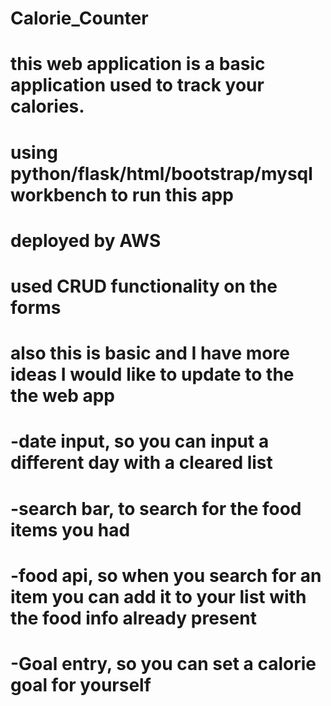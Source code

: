 # Calorie_Counter
# this web application is a basic application used to track your calories.
# using python/flask/html/bootstrap/mysql workbench to run this app
# deployed by AWS
# used CRUD functionality on the forms
# also this is basic and I have more ideas I would like to update to the the web app
# -date input, so you can input a different day with a cleared list
# -search bar, to search for the food items you had
# -food api, so when you search for an item you can add it to your list with the food info already present
# -Goal entry, so you can set a calorie goal for yourself
